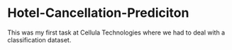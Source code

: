 # Hotel-Cancellation-Prediciton
This was my first task at Cellula Technologies where we had to deal with a classification dataset.
